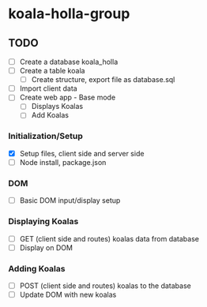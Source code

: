 # koala-holla-group

## TODO
- [ ] Create a database koala_holla
- [ ] Create a table koala
    - [ ] Create structure, export file as database.sql
- [ ] Import client data
- [ ] Create web app - Base mode
    - [ ] Displays Koalas
    - [ ] Add Koalas

### Initialization/Setup
- [x] Setup files, client side and server side
- [ ] Node install, package.json

### DOM
- [ ] Basic DOM input/display setup

### Displaying Koalas
- [ ] GET (client side and routes) koalas data from database
- [ ] Display on DOM

### Adding Koalas
- [ ] POST (client side and routes) koalas to the database
- [ ] Update DOM with new koalas